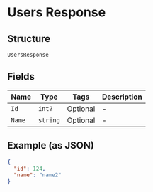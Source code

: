
# Users Response

## Structure

`UsersResponse`

## Fields

| Name | Type | Tags | Description |
|  --- | --- | --- | --- |
| `Id` | `int?` | Optional | - |
| `Name` | `string` | Optional | - |

## Example (as JSON)

```json
{
  "id": 124,
  "name": "name2"
}
```

